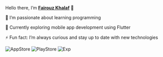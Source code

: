  Hello there, I’m  [**Fairouz Khalaf**](https://www.linkedin.com/in/fairouz-khalaf-86a67a320/) 👋

👀 I’m passionate about learning programming

🌱 Currently exploring mobile app development using Flutter

⚡ Fun fact: I’m always curious and stay up to date with new technologies

![AppStore](https://img.shields.io/badge/AppStore-2Apps-blue?style=flat-square)
![PlayStore](https://img.shields.io/badge/PlayStore-2Apps-brightgreen?style=flat-square)
![Exp](https://img.shields.io/badge/Exp-2year-maroon?style=flat-square)




